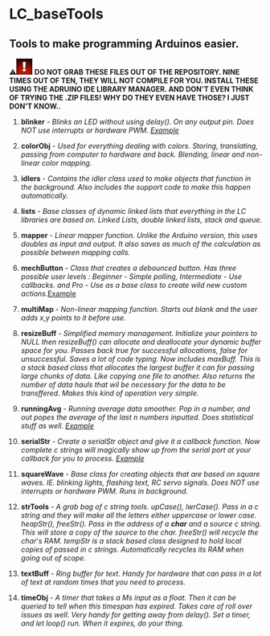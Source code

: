 # LC_baseTools
## Tools to make programming Arduinos easier.

 :warning:![alt text](https://github.com/leftCoast/Arduino/blob/master/libraries/LC_icons/icons/standard/warn32.bmp) **DO NOT GRAB  THESE FILES OUT OF THE REPOSITORY. NINE TIMES OUT OF TEN, THEY WILL NOT COMPILE FOR YOU. INSTALL THESE USING THE ADRUINO IDE LIBRARY MANAGER. AND DON'T EVEN THINK OF TRYING THE .ZIP FILES! WHY DO THEY EVEN HAVE THOSE? I JUST DON'T KNOW..**

1. **blinker** - *Blinks an LED without using delay(). On any output pin. Does NOT use interrupts or hardware PWM. [Example](examples/auto_blinkers)*

2. **colorObj** - *Used for everything dealing with colors. Storing, translating, passing from computer to hardware and back. Blending, linear and non-linear color mapping.*

3. **idlers** - *Contains the idler class used to make objects that function in the background. Also includes the support code to make this happen automatically.*

4. **lists** - *Base classes of dynamic linked lists that everything in the LC libraries are based on. Linked Lists, double linked lists, stack and queue.*

5. **mapper** - *Linear mapper function. Unlike the Arduino version, this uses doubles as input and output. It also saves as much of the calculation as possible between mapping calls.*

6. **mechButton** - *Class that creates a debounced button. Has three possible user levels : Beginner - Simple polling, Intermediate - Use callbacks. and Pro - Use as a base class to create wild new custom actions.*[Example](examples/mechButton_Beginner)

7. **multiMap** - *Non-linear mapping function. Starts out blank and the user adds x,y points to it before use.*

8. **resizeBuff** - *Simplified memory management. Initialize your pointers to NULL then resizeBuff() can allocate and deallocate your dynamic buffer space for you. Passes back true for successful allocations, false for unsuccessful. Saves a lot of code typing. Now includes maxBuff. This is a stack based class that allocates the largest buffer it can for passing large chunks of data. Like copying one file to another. Also returns the number of data hauls that wil be necessary for the data to be transffered. Makes this kind of operation very simple.*

9. **runningAvg** - *Running average data smoother. Pop in a number, and out popes the average of the last n numbers inputted. Does statistical stuff as well. [Example](examples/runningAvg)*

10. **serialStr** - *Create a serialStr object and give it a callback function. Now complete c strings will magically show up from the serial port at your callback for you to process. [Example](examples/serialStr)*

11. **squareWave** - *Base class for creating objects that are based on square waves. IE. blinking lights, flashing text, RC servo signals. Does NOT use interrupts or hardware PWM. Runs in background.*

12. **strTools** - *A grab bag of c string tools. upCase(), lwrCase(). Pass in a c string and they will make all the letters either uppercase or lower case. heapStr(), freeStr(). Pass in the address of a **char** *and a source c string. This will store a copy of the source to the char*. freeStr() will recycle the char*'s *RAM. tempStr is a stack based class designed to hold local copies of passed in c strings. Automatically recycles its RAM when going out of scope.*

13. **textBuff** - *Ring buffer for text. Handy for hardware that can pass in a lot of text at random times that you need to process.*

14. **timeObj** - *A timer that takes a Ms input as a float. Then it can be queried to tell when this timespan has expired. Takes care of roll over issues as well. Very handy for getting away from delay(). Set a timer, and let loop() run. When it expires, do your thing.* 
